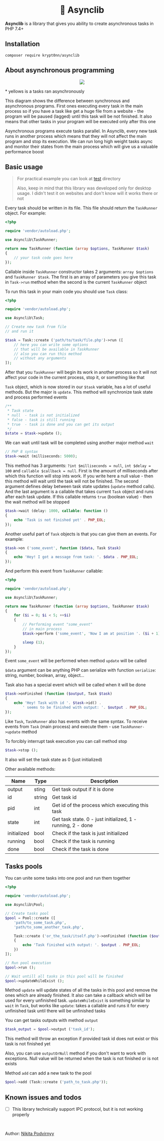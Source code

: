 <h1 align="center">🚀 Asynclib</h1>

**Asynclib** is a library that gives you ability to create asynchronous tasks in PHP 7.4+

## Installation

```
composer require krypt0nn/asynclib
```

## About asynchronous programming

<p align="center"><img src="https://i.ibb.co/PGn9DX0/Untitled-Diagram.png"></p>

\* yellows is a tasks ran asynchronously

This diagram shows the difference between synchronous and asynchronous programs. First ones executing every task in the main process so if you have a task like get a huge file from a website - the program will be paused (lagged) until this task will be not finished. It also means that other tasks in your program will be executed only after this one

Asynchronous programs execute tasks parallel. In Asynclib, every new task runs in another process which means that they will not affect the main program and stop its execution. We can run long high weight tasks async and monitor their states from the main process which will give us a valuable performance boost

## Basic usage

> For practical example you can look at [test](/test) directory
> 
> Also, keep in mind that this library was developed only for desktop usage. I didn't test it on websites and don't know will it works there or not

Every task should be written in its file. This file should return the `TaskRunner` object. For example:

```php
<?php

require 'vendor/autoload.php';

use Asynclib\TaskRunner;

return new TaskRunner (function (array $options, TaskRunner $task)
{
    // your task code goes here
});
```

Callable inside `TaskRunner` constructor takes 2 arguments: `array $options` and `TaskRunner $task`. The first is an array of parameters you give this task in `Task->run` method when the second is the current `TaskRunner` object

To run this task in your main code you should use `Task` class:

```php
<?php

require 'vendor/autoload.php';

use Asynclib\Task;

// Create new task from file
// and run it

$task = Task::create ('path/to/task/file.php')->run ([
    // here you can write some options
    // that will be available in TaskRunner
    // also you can run this method
    // without any arguments
]);
```

After that you `TaskRunner` will begin its work in another process so it will not affect your code in the current process, stop it, or something like that

`Task` object, which is now stored in our `$task` variable, has a lot of useful methods. But the major is `update`. This method will synchronize task state and process performed events

```php
/**
 * Task state
 * null  - task is not initialized
 * false - task is still running
 * true  - task is done and you can get its output
 */
$state = $task->update ();
```

We can wait until task will be completed using another major method `wait`

```php
// PHP 8 syntax
$task->wait (milliseconds: 5000);
```

This method has 3 arguments: `?int $milliseconds = null`, `int $delay = 100` and `callable $callback = null`. First is the amount of milliseconds after which this function will stop ints work. If you write here a null value - then this method will wait until the task will not be finished. The second argument defines delay between task state updates (`update` method calls). And the last argument is a callable that takes current `Task` object and runs after each task update. If this callable returns `true` (boolean value) - then the wait method will be stopped

```php
$task->wait (delay: 1000, callable: function ()
{
    echo 'Task is not finished yet' . PHP_EOL;
});
```

Another useful part of `Task` objects is that you can give them an events. For example:

```php
$task->on ('some_event', function ($data, Task $task)
{
    echo 'Hey! I got a message from task: '. $data . PHP_EOL;
});
```

And perform this event from `TaskRunner` callable:

```php
<?php

require 'vendor/autoload.php';

use Asynclib\TaskRunner;

return new TaskRunner (function (array $options, TaskRunner $task)
{
    for ($i = 0; $i < 5; ++$i)
    {
        // Performing event "some_event"
        // in main process
        $task->perform ('some_event', 'Now I am at position '. ($i + 1));

        sleep (1);
    }
});
```

Event `some_event` will be performed when method `update` will be called

`$data` argument can be anything PHP can serialize with function `serialize`: string, number, boolean, array, object...

Task also has a special event which will be called when it will be done

```php
$task->onFinished (function ($output, Task $task)
{
    echo 'Hey! Task with id '. $task->id() .
        ' seems to be finished with output: '. $output . PHP_EOL;
});
```

Like `Task`, `TaskRunner` also has events with the same syntax. To receive events from `Task` (main process) and execute them - use `TaskRunner->update` method

To forcibly interrupt task execution you can call method stop

```php
$task->stop ();
```

It also will set the task state as 0 (just initialized)

Other available methods:

| Name | Type | Description |
| - | - | - |
| output | sting | Get task output if it is done |
| id | string | Get task id |
| pid | int | Get id of the process which executing this task |
| state | int | Get task state. 0 - just initialized, 1 - running, 2 - done |
| initialized | bool | Check if the task is just initialized |
| running | bool | Check if the task is running |
| done | bool | Check if the task is done |

## Tasks pools

You can unite some tasks into one pool and run them together

```php
<?php

require 'vendor/autoload.php';

use Asynclib\Pool;

// Create tasks pool
$pool = Pool::create ([
    'path/to_some_task.php',
    'path/to_some_another_task.php',

    Task::create ('or_the_task/itself.php')->onFinished (function ($output)
    {
        echo 'Task finished with output: '. $output . PHP_EOL;
    })
]);

// Run pool execution
$pool->run ();

// Wait untill all tasks in this pool will be finished
$pool->updateWhileExist ();
```

Method `update` will update states of all the tasks in this pool and remove the ones which are already finished. It also can take a callback which will be used for every unfinished task. `updateWhileExist` is something similar to `wait` in `Task`, but works like `update`: takes a callable and runs it for every unfinished task until there will be unfinished tasks

You can get tasks outputs with method `output`

```php
$task_output = $pool->output ('task_id');
```

This method will throw an exception if provided task id does not exist or this task is not finished yet

Also, you can use `outputOrNull` method if you don't want to work with exceptions. Null value will be returned when the task is not finished or is not exists

Method `add` can add a new task to the pool

```php
$pool->add (Task::create ('path_to_task.php'));
```

## Known issues and todos

- [ ] This library technically support IPC protocol, but it is not working properly

<br>

Author: [Nikita Podvirnyy](https://vk.com/technomindlp)
